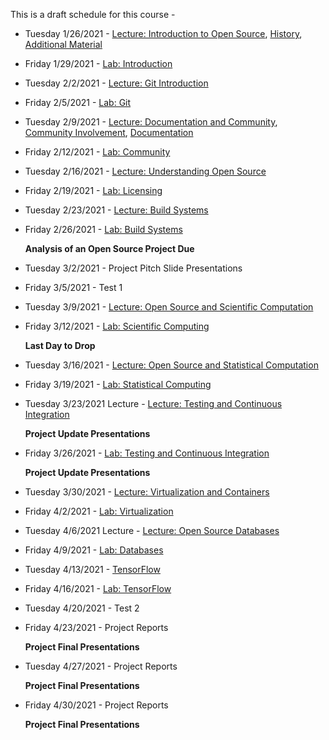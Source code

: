 This is a draft schedule for this course -

* Tuesday 1/26/2021 - [Lecture: Introduction to Open Source](../Syllabus.md), [History](../Modules/01.Introduction/History), [Additional Material](../Modules/01.Introduction/Linux)

* Friday 1/29/2021 - [Lab: Introduction](../Modules/01.Introduction/Lab-Introduction.md)

* Tuesday 2/2/2021 - [Lecture: Git Introduction](../Modules/02.Git/README.Md)

* Friday 2/5/2021 - [Lab: Git](../Modules/02.Git/Lab-Git.md)

* Tuesday 2/9/2021 - [Lecture: Documentation and Community](../Modules/03.DocumentationAndCommunity/Lecture-DocumentationAndCommunity.Md), [Community Involvement](../Modules/03.DocumentationAndCommunity/Community.html), [Documentation](../Modules/03.DocumentationAndCommunity/Documentation.html)

* Friday 2/12/2021 - [Lab: Community](../Modules/03.DocumentationAndCommunity/Lab-DocumentationAndCommunity.md)

* Tuesday 2/16/2021 - [Lecture: Understanding Open Source](../Modules/04.Licensing/Licensing-S2017-RPI-PatrickMasson.pdf)

* Friday 2/19/2021 - [Lab: Licensing](../Modules/04.Licensing/Lab-Licensing.md)

* Tuesday 2/23/2021 - [Lecture: Build Systems](../Modules/05.BuildSystems/BuildSystems.pdf)

* Friday 2/26/2021 - [Lab: Build Systems](../Modules/05.BuildSystems/Lab-BuildSystems.md)

	**Analysis of an Open Source Project Due**

* Tuesday 3/2/2021 - Project Pitch Slide Presentations

* Friday 3/5/2021 - Test 1

* Tuesday 3/9/2021 - [Lecture: Open Source and Scientific Computation](../Modules/06.ScientificComputing/index.html)

* Friday 3/12/2021 - [Lab: Scientific Computing](../Modules/06.ScientificComputing/Lab-ScientificComputing.md)

	**Last Day to Drop**

* Tuesday 3/16/2021 - [Lecture: Open Source and Statistical Computation](../Modules/07.StatisticalComputing/index.html)

* Friday 3/19/2021 - [Lab: Statistical Computing](../Modules/07.StatisticalComputing/Lab-StatisticalComputing.md)

* Tuesday 3/23/2021 Lecture - [Lecture: Testing and Continuous Integration](../Modules/08.TestingAndCI/TestingAndCI.md)

     **Project Update Presentations** 

* Friday 3/26/2021 - [Lab: Testing and Continuous Integration](../Modules/08.TestingAndCI/Lab-TestingAndCI.md)

     **Project Update Presentations** 

* Tuesday 3/30/2021 - [Lecture: Virtualization and Containers](../Modules/09.Virtualization/source/index.rst)

* Friday 4/2/2021 - [Lab: Virtualization](../Modules/09.Virtualization/Lab-Virtualization.md)

* Tuesday 4/6/2021 Lecture - [Lecture: Open Source Databases](../Modules/10.Databases/source/Index.rst)

* Friday 4/9/2021 - [Lab: Databases](../Modules/10.Databases/Lab-Databases.md)

<!--* Tuesday 4/9/2019 - [Community and Sustainability](Lectures/CommunityandSustainability-3-1-2016.pdf)

or -->

* Tuesday 4/13/2021 - [TensorFlow](../Modules/11.TensorFlow/source/index.rst)

* Friday 4/16/2021 - [Lab: TensorFlow](../Modules/11.TensorFlow/Lab-TensorFlow.md)

* Tuesday 4/20/2021 - Test 2

* Friday 4/23/2021 - Project Reports

	**Project Final Presentations**

* Tuesday 4/27/2021 - Project Reports

	**Project Final Presentations**

* Friday 4/30/2021 - Project Reports

	**Project Final Presentations**

 
